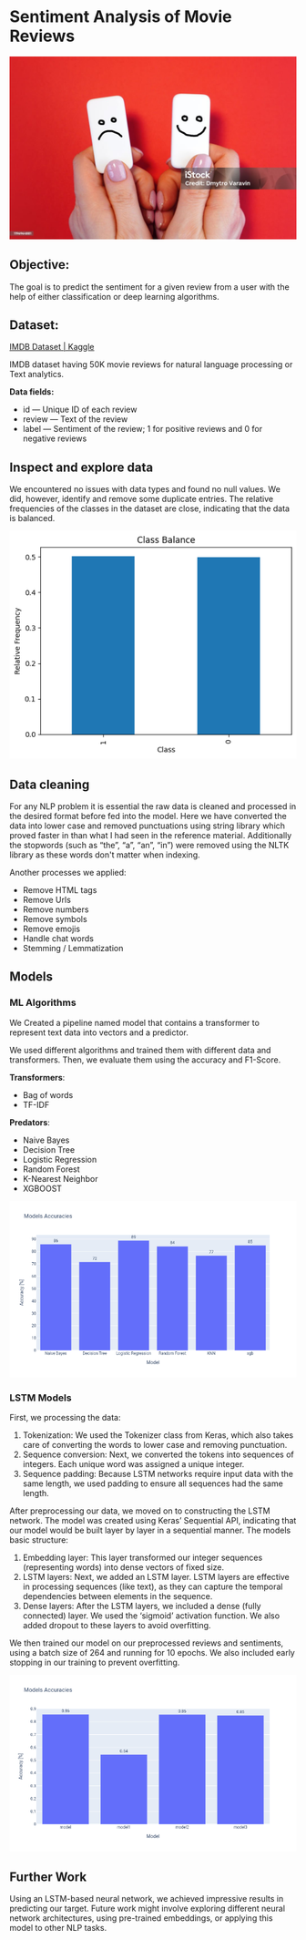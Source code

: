 # Sentiment Analysis of Movie Reviews

![](https://github.com/SawsanYusuf/Sentiment-Analysis-of-Movie-Reviews/blob/main/Images/istockphoto-1196964881-1024x1024.jpg)

## Objective:
The goal is to predict the sentiment for a given review 
from a user with the help of either classification or deep learning algorithms.

## Dataset: 
[IMDB Dataset | Kaggle](https://www.kaggle.com/datasets/lakshmi25npathi/imdb-dataset-of-50k-movie-reviews)

IMDB dataset having 50K movie reviews for natural language processing or Text analytics.

**Data fields:** 
* id — Unique ID of each review
* review — Text of the review
* label — Sentiment of the review; 1 for positive reviews and 0 for negative reviews

## Inspect and explore data
We encountered no issues with data types and found no null values. We did, however, identify and remove some duplicate entries. The relative frequencies of the classes in the dataset are close, indicating that the data is balanced.

![](https://github.com/SawsanYusuf/Sentiment-Analysis-of-Movie-Reviews/blob/main/Images/class%20balance.png)


## Data cleaning 
For any NLP problem it is essential the raw data is cleaned and processed in the desired format before fed into the model. Here we have converted the data into lower case and removed punctuations using string library which proved faster in than what I had seen in the reference material. Additionally the stopwords (such as “the”, “a”, “an”, “in”) were removed using the NLTK library as these words don't matter when indexing.

Another processes we applied: 
* Remove HTML tags
* Remove Urls
* Remove numbers 
* Remove symbols
* Remove emojis
* Handle chat words
* Stemming / Lemmatization

## Models

### ML Algorithms 
We Created a pipeline named model that contains a transformer to represent text data into vectors and a predictor.

We used different algorithms and trained them with different data and transformers. Then, we evaluate them using the accuracy and F1-Score. 

**Transformers**: 
* Bag of words
* TF-IDF
  
**Predators**:
* Naive Bayes
* Decision Tree 
* Logistic Regression 
* Random Forest 
* K-Nearest Neighbor 
* XGBOOST

![](https://github.com/SawsanYusuf/Sentiment-Analysis-of-Movie-Reviews/blob/main/Images/ml%20models.png)

### LSTM Models

First, we processing the data:
1. Tokenization: We used the Tokenizer class from Keras, which also takes care of converting the words to lower case and removing punctuation.
2. Sequence conversion: Next, we converted the tokens into sequences of integers. Each unique word was assigned a unique integer.
3. Sequence padding: Because LSTM networks require input data with the same length, we used padding to ensure all sequences had the same length.

After preprocessing our data, we moved on to constructing the LSTM network. The model was created using Keras’ Sequential API, indicating that our model would be built layer by layer in a sequential manner.
The models basic structure: 
1. Embedding layer: This layer transformed our integer sequences (representing words) into dense vectors of fixed size. 
2. LSTM layers: Next, we added an LSTM layer. LSTM layers are effective in processing sequences (like text), as they can capture the temporal dependencies between elements in the sequence.
3. Dense layers: After the LSTM layers, we included a dense (fully connected) layer. We used the ‘sigmoid’ activation function. We also added dropout to these layers to avoid overfitting.

We then trained our model on our preprocessed reviews and sentiments, using a batch size of 264 and running for 10 epochs. We also included early stopping in our training to prevent overfitting.

![](https://github.com/SawsanYusuf/Sentiment-Analysis-of-Movie-Reviews/blob/main/Images/lstm.png)


## Further Work 
Using an LSTM-based neural network, we achieved impressive results in predicting our target. Future work might involve exploring different neural network architectures, using pre-trained embeddings, or applying this model to other NLP tasks.


